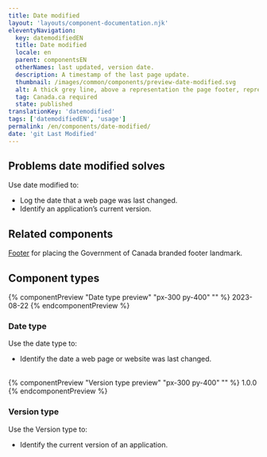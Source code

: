 ```yaml
---
title: Date modified
layout: 'layouts/component-documentation.njk'
eleventyNavigation:
  key: datemodifiedEN
  title: Date modified
  locale: en
  parent: componentsEN
  otherNames: last updated, version date.
  description: A timestamp of the last page update.
  thumbnail: /images/common/components/preview-date-modified.svg
  alt: A thick grey line, above a representation the page footer, represents the last page update text. 
  tag: Canada.ca required
  state: published
translationKey: 'datemodified'
tags: ['datemodifiedEN', 'usage']
permalink: /en/components/date-modified/
date: 'git Last Modified'
---
```


## Problems date modified solves

Use date modified to:

- Log the date that a web page was last changed.
- Identify an application’s current version.

<article class="bg-full-width bg-primary text-light pt-500 pb-400 my-500">
  <h2 class="mt-0 mb-400">Related components</h2>

<a href="{{ links.footer }}" class="link-light">Footer</a> for placing the Government of Canada branded footer landmark.

</article>

## Component types

<div class="remove-empty-p">
<gcds-grid columns="1fr" columns-tablet="1fr 2fr" gap="500" align-items="start">
  {% componentPreview "Date type preview" "px-300 py-400" "" %}
  <gcds-date-modified>2023-08-22</gcds-date-modified>
  {% endcomponentPreview %}
  <div>
    <h3 class="mb-400">Date type</h3>
    <p class="mb-400">Use the date type to:</p>
    <ul class="list-disc mb-400">
      <li>Identify the date a web page or website was last changed.</li>
    </ul>
  </div>
</gcds-grid>
<br/>
<gcds-grid columns="1fr" columns-tablet="1fr 2fr" gap="500" align-items="start">
  {% componentPreview "Version type preview" "px-300 py-400" "" %}
  <gcds-date-modified type="version">1.0.0</gcds-date-modified>
  {% endcomponentPreview %}
  <div>
    <h3 class="mb-400">Version type</h3>
    <p class="mb-400">Use the Version type to:</p>
    <ul class="list-disc mb-400">
      <li>Identify the current version of an application.</li>
    </ul>
  </div>
</gcds-grid>
</br>
